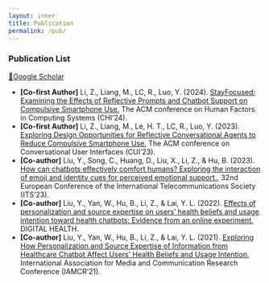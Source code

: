 ```yaml
---
layout: inner
title: Publication
permalink: /pub/
---
```


### Publication List
[🔗Google Scholar](https://scholar.google.com/citations?user=pFr4MykAAAAJ&hl=en)
- **[Co-first Author]** Li, Z., Liang, M., LC, R., Luo, Y. (2024). [StayFocused: Examining the Effects of Reflective Prompts and Chatbot Support on Compulsive Smartphone Use.](paper/StayFocused.pdf) The ACM conference on Human Factors in Computing Systems (CHI’24). 
- **[Co-first Author]** Li, Z., Liang, M., Le, H. T., LC, R., Luo, Y. (2023). [Exploring Design Opportunities for Reflective Conversational Agents to Reduce Compulsive Smartphone Use.](https://doi.org/10.1145/3571884.3604305) The ACM conference on Conversational User Interfaces (CUI’23).
- **[Co-author]** Liu, Y., Song, C., Huang, D., Liu, X., Li, Z., & Hu, B. (2023). [How can chatbots effectively comfort humans?
Exploring the interaction of emoji and identity cues for perceived emotional support.](paper/emoji.pdf), 32nd European Conference of the International Telecommunications Society (ITS’23).
- **[Co-author]** Liu, Y., Yan, W., Hu, B., Li, Z., & Lai, Y. L. (2022). [Effects of personalization and source expertise on users’ health beliefs and usage intention toward health chatbots: Evidence from an online experiment.](https://doi.org/10.1177/20552076221129718) DIGITAL HEALTH. 
- **[Co-author]** Liu, Y., Yan, W., Hu, B., Li, Z., & Lai, Y. L. (2021). [Exploring How Personalization and Source Expertise of Information from Healthcare Chatbot Affect Users’ Health Beliefs and Usage Intention.](https://scholars.cityu.edu.hk/en/publications/exploring-how-personalization-and-source-expertise-of-information-from-healthcare-chatbot-affect-users-health-beliefs-and-usage-intention(34f8b339-e4dd-495a-a8ed-5a8db2ac47ec).html) International Association for Media and Communication Research Conference (IAMCR’21).
